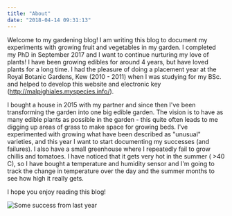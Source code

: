 ```yaml
---
title: "About"
date: "2018-04-14 09:31:13"
---
```


Welcome to my gardening blog!  I am writing this blog to document my experiments with growing fruit and vegetables in my garden.  I completed my PhD in September 2017 and I want to continue  nurturing my love of plants!  I have been growing edibles for around 4 years, but have loved plants for a long time. I had the pleasure of doing a placement year at the Royal Botanic Gardens, Kew (2010 - 2011) when I was studying for my BSc. and helped to develop this website and electronic key (http://malpighiales.myspecies.info/).  

I bought a house in 2015 with my partner and since then I've been transforming the garden into one big edible garden.  The vision is to have as many edible plants as possible in the garden - this quite often leads to me digging up areas of grass to make space for growing beds.  I've experimented with growing what have been described as "unusual" varieties, and this year I want to start documenting my successes (and failures).  I also have a small greenhouse where I repeatedly fail to grow chillis and tomatoes.  I have noticed that it gets very hot in the summer ( >40 C), so I have bought a temperature and humidity sensor and I'm going to track the change in temperature over the day and the summer months to see how high it really gets.

I hope you enjoy reading this blog!

![Some success from last year](/images/veg.jpg)
